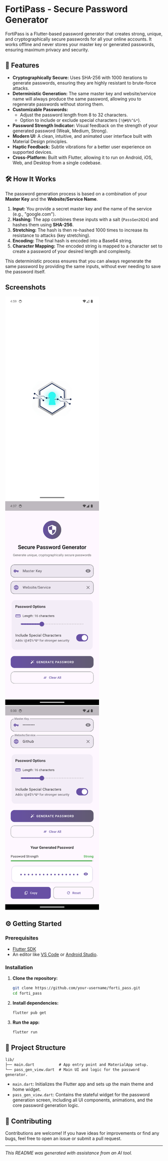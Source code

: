 # FortiPass - Secure Password Generator

FortiPass is a Flutter-based password generator that creates strong, unique, and cryptographically secure passwords for all your online accounts. It works offline and never stores your master key or generated passwords, ensuring maximum privacy and security.

## 🚀 Features

- **Cryptographically Secure:** Uses SHA-256 with 1000 iterations to generate passwords, ensuring they are highly resistant to brute-force attacks.
- **Deterministic Generation:** The same master key and website/service name will always produce the same password, allowing you to regenerate passwords without storing them.
- **Customizable Passwords:**
  - Adjust the password length from 8 to 32 characters.
  - Option to include or exclude special characters (`!@#$%^&*`).
- **Password Strength Indicator:** Visual feedback on the strength of your generated password (Weak, Medium, Strong).
- **Modern UI:** A clean, intuitive, and animated user interface built with Material Design principles.
- **Haptic Feedback:** Subtle vibrations for a better user experience on supported devices.
- **Cross-Platform:** Built with Flutter, allowing it to run on Android, iOS, Web, and Desktop from a single codebase.

## 🛠️ How It Works

The password generation process is based on a combination of your **Master Key** and the **Website/Service Name**.

1.  **Input:** You provide a secret master key and the name of the service (e.g., "google.com").
2.  **Hashing:** The app combines these inputs with a salt (`PassGen2024`) and hashes them using **SHA-256**.
3.  **Stretching:** The hash is then re-hashed 1000 times to increase its resistance to attacks (key stretching).
4.  **Encoding:** The final hash is encoded into a Base64 string.
5.  **Character Mapping:** The encoded string is mapped to a character set to create a password of your desired length and complexity.

This deterministic process ensures that you can always regenerate the same password by providing the same inputs, without ever needing to save the password itself.

## Screenshots
<img src="assets/screens/splash.png" alt="Splash" width="300"/>
<img src="assets/screens/home.png" alt="Home" width="300"/>
<img src="assets/screens/password.png" alt="Password" width="300"/>


## ⚙️ Getting Started

### Prerequisites

- [Flutter SDK](https://flutter.dev/docs/get-started/install)
- An editor like [VS Code](https://code.visualstudio.com/) or [Android Studio](https://developer.android.com/studio).

### Installation

1.  **Clone the repository:**
    ```bash
    git clone https://github.com/your-username/forti_pass.git
    cd forti_pass
    ```

2.  **Install dependencies:**
    ```bash
    flutter pub get
    ```

3.  **Run the app:**
    ```bash
    flutter run
    ```

## 📂 Project Structure

```
lib/
├── main.dart           # App entry point and MaterialApp setup.
└── pass_gen_view.dart  # Main UI and logic for the password generator.
```

- `main.dart`: Initializes the Flutter app and sets up the main theme and home widget.
- `pass_gen_view.dart`: Contains the stateful widget for the password generation screen, including all UI components, animations, and the core password generation logic.

## 🤝 Contributing

Contributions are welcome! If you have ideas for improvements or find any bugs, feel free to open an issue or submit a pull request.

---

*This README was generated with assistance from an AI tool.*
